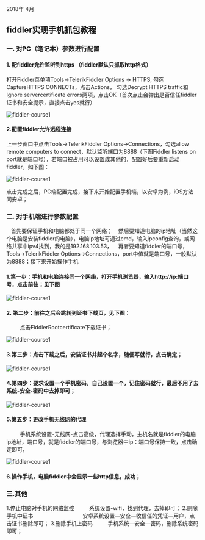 2018年 4月

## fiddler实现手机抓包教程
### 一.  对PC（笔记本）参数进行配置
#### 1. 配fiddler允许监听到https （fiddler默认只抓取http格式）
打开Fiddler菜单项Tools->TelerikFiddler Options -> HTTPS,
勾选CaptureHTTPS CONNECTs，点击Actions，
勾选Decrypt HTTPS traffic和Ignore servercertificate errors两项，点击OK（首次点击会弹出是否信任fiddler证书和安全提示，直接点击yes就行）

![fiddler-course1](./../images/fiddler/fiddler-course1-min.png)
#### 2.配置fiddler允许远程连接
 
 上一步窗口中点击Tools->TelerikFiddler Options->Connections，勾选allow remote computers to connect，默认监听端口为8888（下图Fiddler listens on port就是端口号），若端口被占用可以设置成其他的，配置好后要重新启动fiddler，如下图：

![fiddler-course1](./../images/fiddler/fiddler-course2-min.png)

点击完成之后，PC端配置完成，接下来开始配置手机端，以安卓为例，iOS方法同安卓；
### 二. 对手机端进行参数配置

   首先要保证手机和电脑都处于同一个网络；
   然后要知道电脑的ip地址（当然这个电脑是安装fiddler的电脑），电脑ip地址可通过cmd，输入ipconfig查询，或网络共享中ipv4找到，我的是192.168.103.53，
   再者要知道fiddler的端口号，Tools->TelerikFiddler Options->Connections，port中值就是端口号，一般默认为8888；接下来开始操作手机

#### 1.第一步：手机和电脑连接同一个网络，打开手机浏览器，输入http://ip:端口号，点击前往；见下图

![fiddler-course1](./../images/fiddler/fiddler-course3-min.png)

#### 2. 第二步：前往之后会跳转到证书下载页，见下图：
         点击FiddlerRootcertificate下载证书；

![fiddler-course1](./../images/fiddler/fiddler-course4-min.png)
#### 3.第三步：点击下载之后，安装证书并起个名字，随便写就行，点击确定；
![fiddler-course1](./../images/fiddler/fiddler-course5-min.png)
#### 4.第四步：要求设置一个手机密码，自己设置一个，记住密码就行，最后不用了去系统-安全-密码中去掉即可；
![fiddler-course1](./../images/fiddler/fiddler-course6-min.png)
#### 5.第五步：更改手机无线网的代理
         手机系统设置-无线网-点击高级，代理选择手动，主机名就是fiddler的电脑ip地址，端口号，就是fiddler的端口号，与浏览器中ip：端口号保持一致，点击确定即可，

![fiddler-course1](./../images/fiddler/fiddler-course7-min.png)

#### 6.操作手机，电脑fiddler中会显示一些http信息，成功；

### 三.其他
1.停止电脑对手机的网络监控
         系统设置-wifi，找到代理，去掉即可；
2.删除手机中证书                       
         安卓系统设置—安全—收信任的凭证—用户，点击证书删除即可；
3.删除手机上密码
         手机系统—安全—密码，删除系统密码即可；




